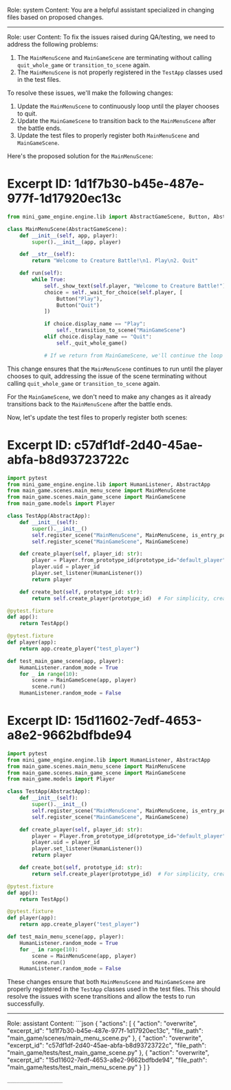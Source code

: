 Role: system
Content: You are a helpful assistant specialized in changing files based on proposed changes.
__________________
Role: user
Content: To fix the issues raised during QA/testing, we need to address the following problems:

1. The `MainMenuScene` and `MainGameScene` are terminating without calling `quit_whole_game` or `transition_to_scene` again.
2. The `MainMenuScene` is not properly registered in the `TestApp` classes used in the test files.

To resolve these issues, we'll make the following changes:

1. Update the `MainMenuScene` to continuously loop until the player chooses to quit.
2. Update the `MainGameScene` to transition back to the `MainMenuScene` after the battle ends.
3. Update the test files to properly register both `MainMenuScene` and `MainGameScene`.

Here's the proposed solution for the `MainMenuScene`:

# Excerpt ID: 1d1f7b30-b45e-487e-977f-1d17920ec13c
```python main_game/scenes/main_menu_scene.py
from mini_game_engine.engine.lib import AbstractGameScene, Button, AbstractApp

class MainMenuScene(AbstractGameScene):
    def __init__(self, app, player):
        super().__init__(app, player)

    def __str__(self):
        return "Welcome to Creature Battle!\n1. Play\n2. Quit"

    def run(self):
        while True:
            self._show_text(self.player, "Welcome to Creature Battle!")
            choice = self._wait_for_choice(self.player, [
                Button("Play"),
                Button("Quit")
            ])

            if choice.display_name == "Play":
                self._transition_to_scene("MainGameScene")
            elif choice.display_name == "Quit":
                self._quit_whole_game()

            # If we return from MainGameScene, we'll continue the loop
```

This change ensures that the `MainMenuScene` continues to run until the player chooses to quit, addressing the issue of the scene terminating without calling `quit_whole_game` or `transition_to_scene` again.

For the `MainGameScene`, we don't need to make any changes as it already transitions back to the `MainMenuScene` after the battle ends.

Now, let's update the test files to properly register both scenes:

# Excerpt ID: c57df1df-2d40-45ae-abfa-b8d93723722c
```python main_game/tests/test_main_game_scene.py
import pytest
from mini_game_engine.engine.lib import HumanListener, AbstractApp
from main_game.scenes.main_menu_scene import MainMenuScene
from main_game.scenes.main_game_scene import MainGameScene
from main_game.models import Player

class TestApp(AbstractApp):
    def __init__(self):
        super().__init__()
        self.register_scene("MainMenuScene", MainMenuScene, is_entry_point=True)
        self.register_scene("MainGameScene", MainGameScene)

    def create_player(self, player_id: str):
        player = Player.from_prototype_id(prototype_id="default_player")
        player.uid = player_id
        player.set_listener(HumanListener())
        return player

    def create_bot(self, prototype_id: str):
        return self.create_player(prototype_id)  # For simplicity, create a player instead of a bot

@pytest.fixture
def app():
    return TestApp()

@pytest.fixture
def player(app):
    return app.create_player("test_player")

def test_main_game_scene(app, player):
    HumanListener.random_mode = True
    for _ in range(10):
        scene = MainGameScene(app, player)
        scene.run()
    HumanListener.random_mode = False
```

# Excerpt ID: 15d11602-7edf-4653-a8e2-9662bdfbde94
```python main_game/tests/test_main_menu_scene.py
import pytest
from mini_game_engine.engine.lib import HumanListener, AbstractApp
from main_game.scenes.main_menu_scene import MainMenuScene
from main_game.scenes.main_game_scene import MainGameScene
from main_game.models import Player

class TestApp(AbstractApp):
    def __init__(self):
        super().__init__()
        self.register_scene("MainMenuScene", MainMenuScene, is_entry_point=True)
        self.register_scene("MainGameScene", MainGameScene)

    def create_player(self, player_id: str):
        player = Player.from_prototype_id(prototype_id="default_player")
        player.uid = player_id
        player.set_listener(HumanListener())
        return player

    def create_bot(self, prototype_id: str):
        return self.create_player(prototype_id)  # For simplicity, create a player instead of a bot

@pytest.fixture
def app():
    return TestApp()

@pytest.fixture
def player(app):
    return app.create_player("test_player")

def test_main_menu_scene(app, player):
    HumanListener.random_mode = True
    for _ in range(10):
        scene = MainMenuScene(app, player)
        scene.run()
    HumanListener.random_mode = False
```

These changes ensure that both `MainMenuScene` and `MainGameScene` are properly registered in the `TestApp` classes used in the test files. This should resolve the issues with scene transitions and allow the tests to run successfully.
__________________
Role: assistant
Content: ```json
{
  "actions": [
    {
      "action": "overwrite",
      "excerpt_id": "1d1f7b30-b45e-487e-977f-1d17920ec13c",
      "file_path": "main_game/scenes/main_menu_scene.py"
    },
    {
      "action": "overwrite",
      "excerpt_id": "c57df1df-2d40-45ae-abfa-b8d93723722c",
      "file_path": "main_game/tests/test_main_game_scene.py"
    },
    {
      "action": "overwrite",
      "excerpt_id": "15d11602-7edf-4653-a8e2-9662bdfbde94",
      "file_path": "main_game/tests/test_main_menu_scene.py"
    }
  ]
}
```
__________________
